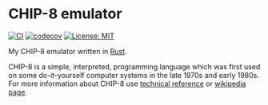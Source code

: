 # CHIP-8 emulator
[![CI](https://github.com/themifi/chip-8-emulator/workflows/CI/badge.svg)](https://github.com/themifi/chip-8-emulator/actions)
[![codecov](https://codecov.io/gh/themifi/chip-8-emulator/branch/master/graph/badge.svg)](https://codecov.io/gh/themifi/chip-8-emulator)
[![License: MIT](https://img.shields.io/badge/License-MIT-yellow.svg)](https://opensource.org/licenses/MIT)

My CHIP-8 emulator written in [Rust](https://github.com/rust-lang/rust).

CHIP-8 is a simple, interpreted, programming language which was first used on some do-it-yourself computer systems in
the late 1970s and early 1980s. For more information about CHIP-8 use
[technical reference](http://devernay.free.fr/hacks/chip8/C8TECH10.HTM) or
[wikipedia page](https://en.wikipedia.org/wiki/CHIP-8).
